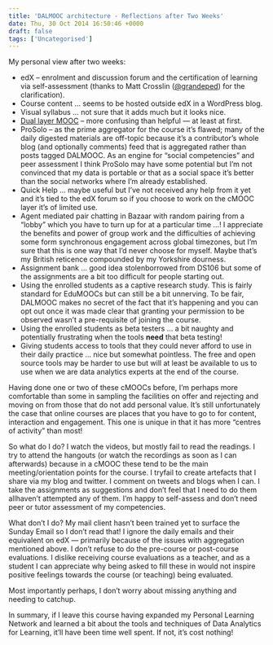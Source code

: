 ```yaml
---
title: 'DALMOOC architecture - Reflections after Two Weeks'
date: Thu, 30 Oct 2014 16:50:46 +0000
draft: false
tags: ['Uncategorised']
---
```


My personal view after two weeks:

*   edX – enrolment and discussion forum and the certification of learning via self-assessment (thanks to Matt Crosslin ([@grandeped](https://twitter.com/grandeped)) for the clarification).
*   Course content … seems to be hosted outside edX in a WordPress blog.
*   Visual syllabus … not sure that it adds much but it looks nice.
*   [Dual layer MOOC](http://www.edugeekjournal.com/2014/09/26/visual-flow-of-learner-tools-in-the-dual-layer-mooc/) – more confusing than helpful — at least at first.
*   ProSolo – as the prime aggregator for the course it’s flawed; many of the daily digested materials are off-topic because it’s a contributor’s whole blog (and optionally comments) feed that is aggregated rather than posts tagged DALMOOC. As an engine for “social competencies” and peer assessment I think ProSolo may have some potential but I’m not convinced that my data is portable or that as a social space it’s better than the social networks where I’m already established.
*   Quick Help … maybe useful but I’ve not received any help from it yet and it’s tied to the edX forum so if you choose to work on the cMOOC layer it’s of limited use.
*   Agent mediated pair chatting in Bazaar with random pairing from a “lobby” which you have to turn up for at a particular time …! I appreciate the benefits and power of group work and the difficulties of achieving some form synchronous engagement across global timezones, but I’m sure that this is one way that I’d never choose for myself. Maybe that’s my British reticence compounded by my Yorkshire dourness.
*   Assignment bank … good idea stolenborrowed from DS106 but some of the assignments are a bit too difficult for people starting out.
*   Using the enrolled students as a captive research study. This is fairly standard for EduMOOCs but can still be a bit unnerving. To be fair, DALMOOC makes no secret of the fact that it’s happening and you can opt out once it was made clear that granting your permission to be observed wasn’t a pre-requisite of joining the course.
*   Using the enrolled students as beta testers … a bit naughty and potentially frustrating when the tools **need** that beta testing!
*   Giving students access to tools that they could never afford to use in their daily practice … nice but somewhat pointless. The free and open source tools may be harder to use but will at least be available to us to use when we are data analytics experts at the end of the course.

Having done one or two of these cMOOCs before, I’m perhaps more comfortable than some in sampling the facilities on offer and rejecting and moving on from those that do not add personal value. It’s still unfortunately the case that online courses are places that you have to go to for content, interaction and engagement. This one is unique in that it has more “centres of activity” than most!

So what do I do? I watch the videos, but mostly fail to read the readings. I try to attend the hangouts (or watch the recordings as soon as I can afterwards) because in a cMOOC these tend to be the main meeting/orientation points for the course. I tryfail to create artefacts that I share via my blog and twitter. I comment on tweets and blogs when I can. I take the assignments as suggestions and don’t feel that I need to do them allhaven’t attempted any of them. I’m happy to self-assess and don’t need peer or tutor assessment of my competencies.

What don’t I do? My mail client hasn’t been trained yet to surface the Sunday Email so I don’t read that! I ignore the daily emails and their equivalent on edX — primarily because of the issues with aggregation mentioned above. I don’t refuse to do the pre-course or post-course evaluations. I dislike receiving course evaluations as a teacher, and as a student I can appreciate why being asked to fill these in would not inspire positive feelings towards the course (or teaching) being evaluated.

Most importantly perhaps, I don’t worry about missing anything and needing to catchup.

In summary, if I leave this course having expanded my Personal Learning Network and learned a bit about the tools and techniques of Data Analytics for Learning, it’ll have been time well spent. If not, it’s cost nothing!